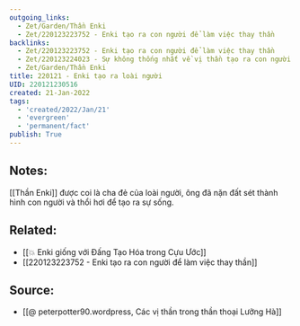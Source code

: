 ```yaml
---
outgoing_links:
  - Zet/Garden/Thần Enki
  - Zet/220123223752 - Enki tạo ra con người để làm việc thay thần
backlinks:
  - Zet/220123223752 - Enki tạo ra con người để làm việc thay thần
  - Zet/220123224023 - Sự không thống nhất về vị thần tạo ra con người trong thần thoại Lưỡng Hà
  - Zet/Garden/Thần Enki
title: 220121 - Enki tạo ra loài người
UID: 220121230516
created: 21-Jan-2022
tags:
  - 'created/2022/Jan/21'
  - 'evergreen'
  - 'permanent/fact'
publish: True
---
```

## Notes:
[[Thần Enki]] được coi là cha đẻ của loài người, ông đã nặn đất sét thành hình con người và thổi hơi để tạo ra sự sống.

## Related:
- [[💥 Enki giống với Đấng Tạo Hóa trong Cựu Ước]]
- [[220123223752 - Enki tạo ra con người để làm việc thay thần]]
## Source:
- [[@ peterpotter90.wordpress, Các vị thần trong thần thoại Lưỡng Hà]]

